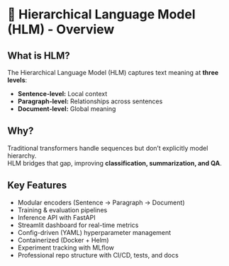 # 🧠 Hierarchical Language Model (HLM) - Overview

## What is HLM?
The Hierarchical Language Model (HLM) captures text meaning at **three levels**:
- **Sentence-level:** Local context
- **Paragraph-level:** Relationships across sentences
- **Document-level:** Global meaning

## Why?
Traditional transformers handle sequences but don’t explicitly model hierarchy.  
HLM bridges that gap, improving **classification, summarization, and QA**.

## Key Features
- Modular encoders (Sentence → Paragraph → Document)
- Training & evaluation pipelines
- Inference API with FastAPI
- Streamlit dashboard for real-time metrics
- Config-driven (YAML) hyperparameter management
- Containerized (Docker + Helm)
- Experiment tracking with MLflow
- Professional repo structure with CI/CD, tests, and docs
